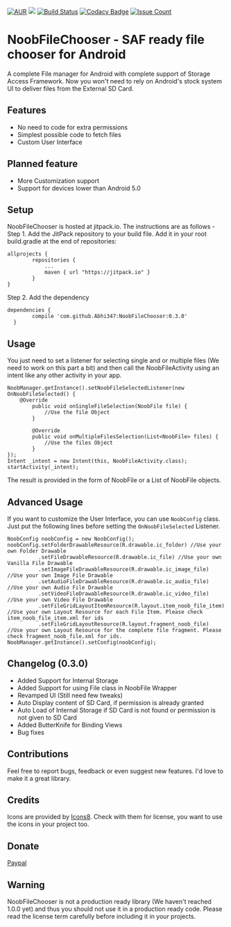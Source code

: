 [![AUR](https://img.shields.io/aur/license/yaourt.svg?maxAge=2592000)](https://raw.githubusercontent.com/Abhi347/NoobFileChooser/master/LICENSE) 
[![](https://jitpack.io/v/Abhi347/NoobFileChooser.svg)](https://jitpack.io/#Abhi347/NoobFileChooser) 
[![Build Status](https://travis-ci.org/Abhi347/NoobFileChooser.svg?branch=master)](https://travis-ci.org/Abhi347/NoobFileChooser) 
[![Codacy Badge](https://api.codacy.com/project/badge/Grade/8c4e118dacf648a1b3cc7e6675d71c3e)](https://www.codacy.com/app/josh-abhi143/NoobFileChooser?utm_source=github.com&amp;utm_medium=referral&amp;utm_content=Abhi347/NoobFileChooser&amp;utm_campaign=Badge_Grade) 
[![Issue Count](https://codeclimate.com/github/Abhi347/NoobFileChooser/badges/issue_count.svg)](https://codeclimate.com/github/Abhi347/NoobFileChooser)


# NoobFileChooser - SAF ready file chooser for Android
A complete File manager for Android with complete support of Storage Access Framework. Now you won't need to rely on Android's stock system UI to deliver files from the External SD Card. 

## Features
 * No need to code for extra permissions
 * Simplest possible code to fetch files
 * Custom User Interface

## Planned feature
 * More Customization support
 * Support for devices lower than Android 5.0

## Setup
NoobFileChooser is hosted at jitpack.io. The instructions are as follows -   
Step 1. Add the JitPack repository to your build file. Add it in your root build.gradle at the end of repositories:

    allprojects {
		    repositories {
    			...
		    	maven { url "https://jitpack.io" }
    		}
    }

Step 2. Add the dependency

    dependencies {
	        compile 'com.github.Abhi347:NoobFileChooser:0.3.0'
	  }

## Usage
You just need to set a listener for selecting single and or multiple files (We need to work on this part a bit) and then call the NoobFileActivity using an intent like any other activity in your app.

    NoobManager.getInstance().setNoobFileSelectedListener(new OnNoobFileSelected() {
        @Override
            public void onSingleFileSelection(NoobFile file) {
                //Use the file Object
            }

            @Override
            public void onMultipleFilesSelection(List<NoobFile> files) {
                //Use the files Object
            }
    });
    Intent _intent = new Intent(this, NoobFileActivity.class);
    startActivity(_intent);
    
The result is provided in the form of NoobFile or a List of NoobFile objects.

## Advanced Usage
If you want to customize the User Interface, you can use `NoobConfig` class. Just put the following lines before setting the `OnNoobFileSelected` Listener.

    NoobConfig noobConfig = new NoobConfig();
    noobConfig.setFolderDrawableResource(R.drawable.ic_folder) //Use your own Folder Drawable
              .setFileDrawableResource(R.drawable.ic_file) //Use your own Vanilla File Drawable
              .setImageFileDrawableResource(R.drawable.ic_image_file) //Use your own Image File Drawable
              .setAudioFileDrawableResource(R.drawable.ic_audio_file) //Use your own Audio File Drawable
              .setVideoFileDrawableResource(R.drawable.ic_video_file) //Use your own Video File Drawable
              .setFileGridLayoutItemResource(R.layout.item_noob_file_item) //Use your own Layout Resource for each File Item. Please check item_noob_file_item.xml for ids
              .setFileGridLayoutResource(R.layout.fragment_noob_file) //Use your own Layout Resource for the complete file fragment. Please check fragment_noob_file.xml for ids.
    NoobManager.getInstance().setConfig(noobConfig);

## Changelog (0.3.0)
 * Added Support for Internal Storage
 * Added Support for using File class in NoobFile Wrapper
 * Revamped UI (Still need few tweaks)
 * Auto Display content of SD Card, if permission is already granted
 * Auto Load of Internal Storage if SD Card is not found or permission is not given to SD Card
 * Added ButterKnife for Binding Views
 * Bug fixes

## Contributions
Feel free to report bugs, feedback or even suggest new features. I'd love to make it a great library.

## Credits
Icons are provided by [Icons8](https://icons8.com/web-app/12245/Image-File). Check with them for license, you want to use the icons in your project too.

## Donate
[Paypal](https://paypal.me/Abhi347/5)

## Warning
NoobFileChooser is not a production ready library (We haven't reached 1.0.0 yet) and thus you should not use it in a production ready code. Please read the license term carefully before including it in your projects.
